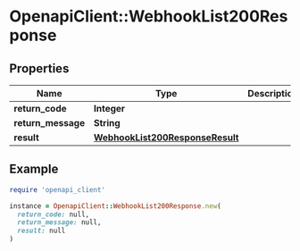 # OpenapiClient::WebhookList200Response

## Properties

| Name | Type | Description | Notes |
| ---- | ---- | ----------- | ----- |
| **return_code** | **Integer** |  | [optional] |
| **return_message** | **String** |  | [optional] |
| **result** | [**WebhookList200ResponseResult**](WebhookList200ResponseResult.md) |  | [optional] |

## Example

```ruby
require 'openapi_client'

instance = OpenapiClient::WebhookList200Response.new(
  return_code: null,
  return_message: null,
  result: null
)
```

